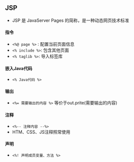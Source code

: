 ## JSP

*  JSP 是 JavaServer Pages 的简称，是一种动态网页技术标准
#### 指令

*  `<%@ page %>` : 配置当前页面信息
* `<% include %>`: 包含其他页面
* `<% taglib %>`: 导入标签库

#### 嵌入Java代码

* `<% Java代码 %>`

#### 输出

* `<%= 需要输出的内容 %>` 等价于out.prite(需要输出的内容)

#### 注释

* `<%-- 注释内容 --%>`
* HTM、CSS、JS注释照常使用

#### 声明

* `<%! 声明成员变量、方法 %>`
